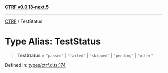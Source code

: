 [**CTRF v0.0.13-next.5**](../README.md)

***

[CTRF](../README.md) / TestStatus

# Type Alias: TestStatus

> **TestStatus** = `"passed"` \| `"failed"` \| `"skipped"` \| `"pending"` \| `"other"`

Defined in: [types/ctrf.d.ts:174](https://github.com/ctrf-io/ctrf-core-js/blob/main/types/ctrf.d.ts#L174)
